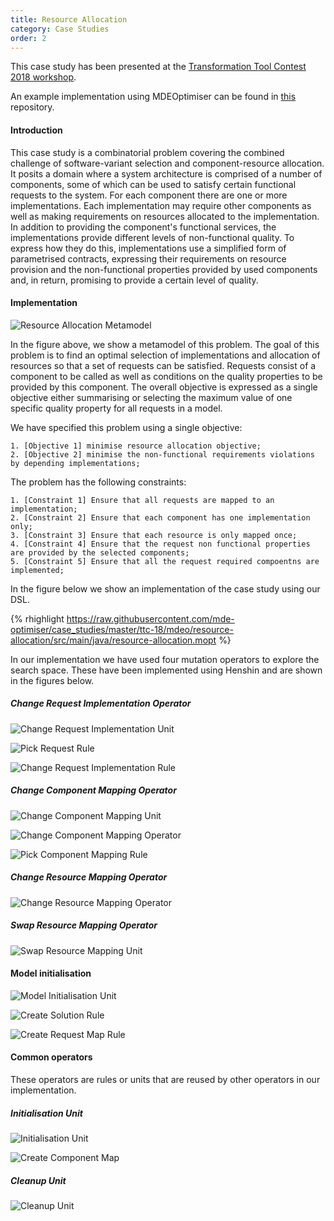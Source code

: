 ```yaml
---
title: Resource Allocation
category: Case Studies
order: 2
---
```


This case study has been presented at the
[Transformation Tool Contest 2018 workshop](http://www.transformation-tool-contest.eu/).

An example implementation using MDEOptimiser can be found in [this](https://github.com/mde-optimiser/mde_optimiser) repository.

#### Introduction

This case study is a combinatorial problem covering the combined challenge of software-variant selection and component-resource allocation. It posits a domain where a system architecture is comprised of a number of components, some of which can be used to satisfy certain functional requests to the system. For each component there are one or more implementations. Each implementation may require other components as well as making requirements on resources allocated to the implementation. In addition to providing the component's functional services, the implementations provide different levels of non-functional quality. To express how they do this, implementations use a simplified form of parametrised contracts, expressing their requirements on resource provision and the non-functional properties provided by used components and, in return, promising to provide a certain level of quality.


#### Implementation

![Resource Allocation Metamodel](/images/case_studies/resource-allocation/metamodel.png)

In the figure above, we show a metamodel of this problem. The goal of this problem is to find an optimal selection of implementations and allocation of resources so that a set of requests can be satisfied. Requests consist of a component to be called as well as conditions on the quality properties to be provided by this component. The overall objective is expressed as a single objective either summarising or selecting the maximum value of one specific quality property for all requests in a model.

We have specified this problem using a single objective:

	1. [Objective 1] minimise resource allocation objective;
	2. [Objective 2] minimise the non-functional requirements violations by depending implementations;

The problem has the following constraints:

	1. [Constraint 1] Ensure that all requests are mapped to an implementation;
	2. [Constraint 2] Ensure that each component has one implementation only;
	3. [Constraint 3] Ensure that each resource is only mapped once;
	4. [Constraint 4] Ensure that the request non functional properties are provided by the selected components;
	5. [Constraint 5] Ensure that all the request required compoentns are implemented;

In the figure below we show an implementation of the case study using our DSL.

{% rhighlight https://raw.githubusercontent.com/mde-optimiser/case_studies/master/ttc-18/mdeo/resource-allocation/src/main/java/resource-allocation.mopt %}

In our implementation we have used four mutation operators to explore the search space. These have been implemented using Henshin and are shown in the figures below.

##### Change Request Implementation Operator

![Change Request Implementation Unit](/images/case_studies/resource-allocation/operators/change-request-implementation-unit.png)

![Pick Request Rule](/images/case_studies/resource-allocation/operators/pick-request.png)

![Change Request Implementation Rule](/images/case_studies/resource-allocation/operators/change-request-implementation-operator.png)

##### Change Component Mapping Operator

![Change Component Mapping Unit](/images/case_studies/resource-allocation/operators/change-component-mapping-unit.png)


![Change Component Mapping Operator](/images/case_studies/resource-allocation/operators/change-component-mapping-operator.png)


![Pick Component Mapping Rule](/images/case_studies/resource-allocation/operators/pick-component-mapping.png)


##### Change Resource Mapping Operator

![Change Resource Mapping Operator](/images/case_studies/resource-allocation/operators/change-resource-mapping.png)

##### Swap Resource Mapping Operator

![Swap Resource Mapping Unit](/images/case_studies/resource-allocation/operators/swap-resource-mappings.png)


#### Model initialisation

![Model Initialisation Unit](/images/case_studies/resource-allocation/operators/model-initialisation-unit.png)

![Create Solution Rule](/images/case_studies/resource-allocation/operators/create-solution.png)

![Create Request Map Rule](/images/case_studies/resource-allocation/operators/create-request-map.png)


#### Common operators

These operators are rules or units that are reused by other operators in our implementation.

##### Initialisation Unit

![Initialisation Unit](/images/case_studies/resource-allocation/operators/initialisation-unit.png)

![Create Component Map](/images/case_studies/resource-allocation/operators/create-component-map.png)

##### Cleanup Unit

![Cleanup Unit](/images/case_studies/resource-allocation/operators/cleanup-unit.png)
